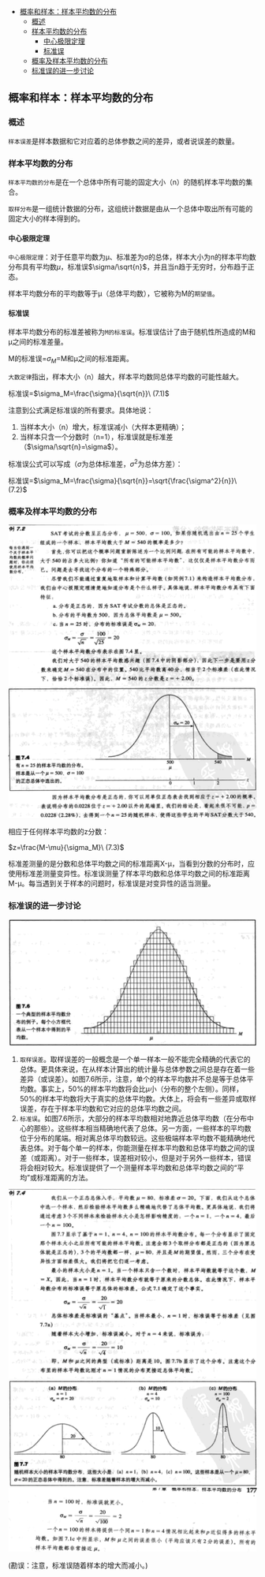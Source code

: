 - [概率和样本：样本平均数的分布](#%e6%a6%82%e7%8e%87%e5%92%8c%e6%a0%b7%e6%9c%ac%e6%a0%b7%e6%9c%ac%e5%b9%b3%e5%9d%87%e6%95%b0%e7%9a%84%e5%88%86%e5%b8%83)
  - [概述](#%e6%a6%82%e8%bf%b0)
  - [样本平均数的分布](#%e6%a0%b7%e6%9c%ac%e5%b9%b3%e5%9d%87%e6%95%b0%e7%9a%84%e5%88%86%e5%b8%83)
    - [中心极限定理](#%e4%b8%ad%e5%bf%83%e6%9e%81%e9%99%90%e5%ae%9a%e7%90%86)
    - [标准误](#%e6%a0%87%e5%87%86%e8%af%af)
  - [概率及样本平均数的分布](#%e6%a6%82%e7%8e%87%e5%8f%8a%e6%a0%b7%e6%9c%ac%e5%b9%b3%e5%9d%87%e6%95%b0%e7%9a%84%e5%88%86%e5%b8%83)
  - [标准误的进一步讨论](#%e6%a0%87%e5%87%86%e8%af%af%e7%9a%84%e8%bf%9b%e4%b8%80%e6%ad%a5%e8%ae%a8%e8%ae%ba)

## 概率和样本：样本平均数的分布
### 概述
`样本误差`是样本数据和它对应着的总体参数之间的差异，或者说误差的数量。

### 样本平均数的分布
`样本平均数的分布`是在一个总体中所有可能的固定大小（n）的随机样本平均数的集合。

`取样分布`是一组统计数据的分布，这组统计数据是由从一个总体中取出所有可能的固定大小的样本得到的。

#### 中心极限定理
`中心极限定理`：对于任意平均数为μ、标准差为σ的总体，样本大小为n的样本平均数分布具有平均数$\mu$，标准误$\sigma/\sqrt{n}$，并且当n趋于无穷时，分布趋于正态。

样本平均数分布的平均数等于μ（总体平均数），它被称为M的`期望值`。

#### 标准误
样本平均数分布的标准差被称为`M的标准误`。标准误估计了由于随机性所造成的M和μ之间的标准差量。

M的标准误=$\sigma_M$=M和μ之间的标准距离。

`大数定律`指出，样本大小（n）越大，样本平均数同总体平均数的可能性越大。

标准误=$\sigma_M=\frac{\sigma}{\sqrt{n}}\ (7.1)$

注意到公式满足标准误的所有要求。具体地说：
1. 当样本大小（n）增大，标准误减小（大样本更精确）；
2. 当样本只含一个分数时（n=1），标准误就是标准差（$\sigma/\sqrt{n}=\sigma$）。

标准误公式可以写成（$\sigma$为总体标准差，$\sigma^2$为总体方差）：

标准误=$\sigma_M=\frac{\sigma}{\sqrt{n}}=\sqrt{\frac{\sigma^2}{n}}\ (7.2)$

### 概率及样本平均数的分布
![](sample1.png)
![](sample2.png)

相应于任何样本平均数的z分数：

$z=\frac{M-\mu}{\sigma_M}\ (7.3)$

标准差测量的是分数和总体平均数之间的标准距离X-μ，当看到分数的分布时，应使用标准差测量变异性。标准误测量了样本平均数和总体平均数之间的标准距离M-μ。每当遇到关于样本的问题时，标准误是对变异性的适当测量。

### 标准误的进一步讨论
![](sample3.png)

1. `取样误差`。取样误差的一般概念是一个单一样本一般不能完全精确的代表它的总体。更具体来说，在从样本计算出的统计量与总体参数之间总是存在着一些差异（或误差）。如图7.6所示，注意，单个的样本平均数并不总是等于总体平均数。事实上，50%的样本平均数将会比μ小（分布的整个左侧）。同样，50%的样本平均数将大于真实的总体平均数。大体上，将会有一些差异或取样误差，存在于样本平均数和它对应的总体平均数之间。
2. `标准误`。如图7.6所示，大部分的样本平均数相对地靠近总体平均数（在分布中心的那些）。这些样本相当精确地代表了总体。另一方面，一些样本的平均数位于分布的尾端。相对离总体平均数较远。这些极端样本平均数不能精确地代表总体。对于每个单一的样本，你能测量在样本平均数和总体平均数之间的误差（或距离）。对于一些样本，误差相对较小，但是对于另外一些样本，错误将会相对较大。标准误提供了一个测量样本平均数和总体平均数之间的“平均”或标准距离的方法。

![](sample4.png)
![](sample5.png)
![](sample6.png)

(勘误：注意，标准误随着样本的增大而减小。)
